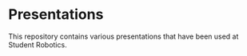 Presentations
=============

This repository contains various presentations that have been used at
Student Robotics.
